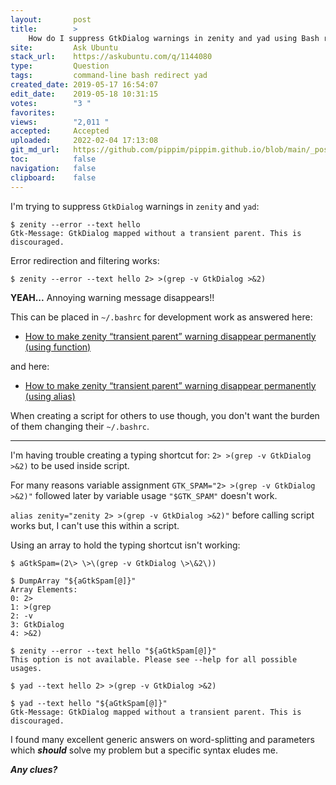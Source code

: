 ```yaml
---
layout:       post
title:        >
    How do I suppress GtkDialog warnings in zenity and yad using Bash redirection in a script?
site:         Ask Ubuntu
stack_url:    https://askubuntu.com/q/1144080
type:         Question
tags:         command-line bash redirect yad
created_date: 2019-05-17 16:54:07
edit_date:    2019-05-18 10:31:15
votes:        "3 "
favorites:    
views:        "2,011 "
accepted:     Accepted
uploaded:     2022-02-04 17:13:08
git_md_url:   https://github.com/pippim/pippim.github.io/blob/main/_posts/2019/2019-05-17-How-do-I-suppress-GtkDialog-warnings-in-zenity-and-yad-using-Bash-redirection-in-a-script_.md
toc:          false
navigation:   false
clipboard:    false
---
```


<!-- Language-all: lang-bash -->

I'm trying to suppress `GtkDialog` warnings in `zenity` and `yad`:

``` 
$ zenity --error --text hello
Gtk-Message: GtkDialog mapped without a transient parent. This is discouraged.
```

Error redirection and filtering works:

``` 
$ zenity --error --text hello 2> >(grep -v GtkDialog >&2)
```

**YEAH...** Annoying warning message disappears!!

This can be placed in `~/.bashrc` for development work as answered here:

- [How to make zenity “transient parent” warning disappear permanently (using function)][1]

and here:

- [How to make zenity “transient parent” warning disappear permanently (using alias)][2]

When creating a script for others to use though, you don't want the burden of them changing their `~/.bashrc`.

----------


I'm having trouble creating a typing shortcut for: `2> >(grep -v GtkDialog >&2)` to be used inside script.

For many reasons variable assignment `GTK_SPAM="2> >(grep -v GtkDialog >&2)"` followed later by variable usage `"$GTK_SPAM"` doesn't work.

`alias zenity="zenity 2> >(grep -v GtkDialog >&2)"` before calling script works  but, I can't use this within a script. 

Using an array to hold the typing shortcut isn't working:

``` 
$ aGtkSpam=(2\> \>\(grep -v GtkDialog \>\&2\))

$ DumpArray "${aGtkSpam[@]}"
Array Elements:
0: 2>
1: >(grep
2: -v
3: GtkDialog
4: >&2)

$ zenity --error --text hello "${aGtkSpam[@]}"
This option is not available. Please see --help for all possible usages.

$ yad --text hello 2> >(grep -v GtkDialog >&2)

$ yad --text hello "${aGtkSpam[@]}"
Gtk-Message: GtkDialog mapped without a transient parent. This is discouraged.
```

I found many excellent generic answers on word-splitting and parameters which ***should*** solve my problem but a specific syntax eludes me.

***Any clues?***


  [1]: https://askubuntu.com/a/896940/307523
  [2]: https://askubuntu.com/a/1110850/307523
